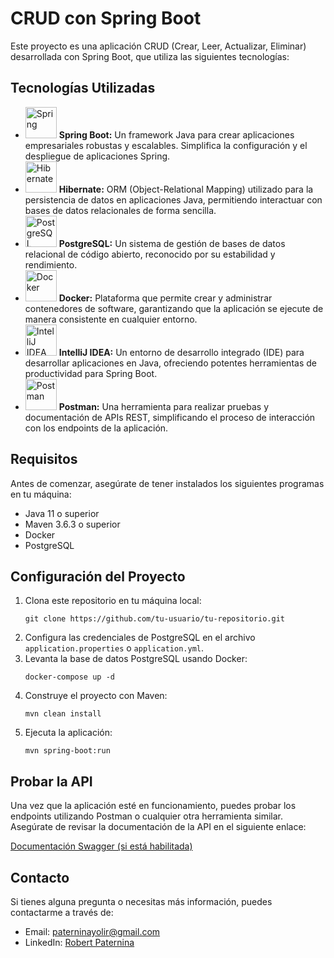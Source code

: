 <!DOCTYPE html>
<html lang="es">
<head>
    <meta charset="UTF-8">
    <meta name="viewport" content="width=device-width, initial-scale=1.0">
    <title>README - CRUD con Spring Boot</title>
</head>
<body>

<h1>CRUD con Spring Boot</h1>

<p>
    Este proyecto es una aplicación CRUD (Crear, Leer, Actualizar, Eliminar) desarrollada con Spring Boot, que utiliza las siguientes tecnologías:
</p>

<h2>Tecnologías Utilizadas</h2>

<ul>
    <li>
        <img src="https://www.svgrepo.com/show/354113/spring-icon.svg" alt="Spring" width="50" height="50">
        <strong>Spring Boot:</strong> Un framework Java para crear aplicaciones empresariales robustas y escalables. Simplifica la configuración y el despliegue de aplicaciones Spring.
    </li>
    <li>
        <img src="https://www.svgrepo.com/show/303423/hibernate.svg" alt="Hibernate" width="50" height="50">
        <strong>Hibernate:</strong> ORM (Object-Relational Mapping) utilizado para la persistencia de datos en aplicaciones Java, permitiendo interactuar con bases de datos relacionales de forma sencilla.
    </li>
    <li>
        <img src="https://www.svgrepo.com/show/354200/postgresql.svg" alt="PostgreSQL" width="50" height="50">
        <strong>PostgreSQL:</strong> Un sistema de gestión de bases de datos relacional de código abierto, reconocido por su estabilidad y rendimiento.
    </li>
    <li>
        <img src="https://www.svgrepo.com/show/354310/docker.svg" alt="Docker" width="50" height="50">
        <strong>Docker:</strong> Plataforma que permite crear y administrar contenedores de software, garantizando que la aplicación se ejecute de manera consistente en cualquier entorno.
    </li>
    <li>
        <img src="https://upload.wikimedia.org/wikipedia/commons/9/9c/IntelliJ_IDEA_Icon.svg" alt="IntelliJ IDEA" width="50" height="50">
        <strong>IntelliJ IDEA:</strong> Un entorno de desarrollo integrado (IDE) para desarrollar aplicaciones en Java, ofreciendo potentes herramientas de productividad para Spring Boot.
    </li>
    <li>
        <img src="https://www.svgrepo.com/show/354202/postman.svg" alt="Postman" width="50" height="50">
        <strong>Postman:</strong> Una herramienta para realizar pruebas y documentación de APIs REST, simplificando el proceso de interacción con los endpoints de la aplicación.
    </li>
</ul>

<h2>Requisitos</h2>

<p>Antes de comenzar, asegúrate de tener instalados los siguientes programas en tu máquina:</p>
<ul>
    <li>Java 11 o superior</li>
    <li>Maven 3.6.3 o superior</li>
    <li>Docker</li>
    <li>PostgreSQL</li>
</ul>

<h2>Configuración del Proyecto</h2>

<ol>
    <li>Clona este repositorio en tu máquina local:</li>
    <pre><code>git clone https://github.com/tu-usuario/tu-repositorio.git</code></pre>
    <li>Configura las credenciales de PostgreSQL en el archivo <code>application.properties</code> o <code>application.yml</code>.</li>
    <li>Levanta la base de datos PostgreSQL usando Docker:</li>
    <pre><code>docker-compose up -d</code></pre>
    <li>Construye el proyecto con Maven:</li>
    <pre><code>mvn clean install</code></pre>
    <li>Ejecuta la aplicación:</li>
    <pre><code>mvn spring-boot:run</code></pre>
</ol>

<h2>Probar la API</h2>
<p>Una vez que la aplicación esté en funcionamiento, puedes probar los endpoints utilizando Postman o cualquier otra herramienta similar. Asegúrate de revisar la documentación de la API en el siguiente enlace:</p>
<p><a href="http://localhost:8080/swagger-ui.html">Documentación Swagger (si está habilitada)</a></p>

<h2>Contacto</h2>

<p>Si tienes alguna pregunta o necesitas más información, puedes contactarme a través de:</p>
<ul>
    <li>Email: <a href="mailto:paterninayolir@gmail.com">paterninayolir@gmail.com</a></li>
    <li>LinkedIn: <a href="https://www.linkedin.com/in/robert-paternina/" target="_blank">Robert Paternina</a></li>
</ul>

</body>
</html>
